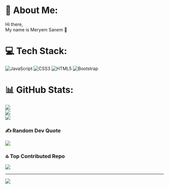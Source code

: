 
# 💫 About Me:
<p text-align:center;>Hi there,<br>My name is Meryem Sanem 👋<br></p>


# 💻 Tech Stack:
![JavaScript](https://img.shields.io/badge/javascript-%23323330.svg?style=for-the-badge&logo=javascript&logoColor=%23F7DF1E) ![CSS3](https://img.shields.io/badge/css3-%231572B6.svg?style=for-the-badge&logo=css3&logoColor=white) ![HTML5](https://img.shields.io/badge/html5-%23E34F26.svg?style=for-the-badge&logo=html5&logoColor=white) ![Bootstrap](https://img.shields.io/badge/bootstrap-%23563D7C.svg?style=for-the-badge&logo=bootstrap&logoColor=white)
# 📊 GitHub Stats:
![](https://github-readme-stats.vercel.app/api?username=meryemsanem&theme=vue-dark&hide_border=false&include_all_commits=false&count_private=false)<br/>
![](https://github-readme-streak-stats.herokuapp.com/?user=meryemsanem&theme=vue-dark&hide_border=false)<br/>
![](https://github-readme-stats.vercel.app/api/top-langs/?username=meryemsanem&theme=vue-dark&hide_border=false&include_all_commits=false&count_private=false&layout=compact)

### ✍️ Random Dev Quote
![](https://quotes-github-readme.vercel.app/api?type=horizontal&theme=radical)

### 🔝 Top Contributed Repo
![](https://github-contributor-stats.vercel.app/api?username=meryemsanem&limit=5&theme=dark&combine_all_yearly_contributions=true)

---
[![](https://visitcount.itsvg.in/api?id=meryemsanem&icon=0&color=0)](https://visitcount.itsvg.in)


